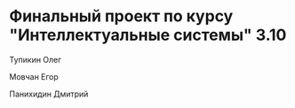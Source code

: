 # Финальный проект по курсу "Интеллектуальные системы" 3.10

Тупикин Олег

Мовчан Егор

Панихидин Дмитрий
